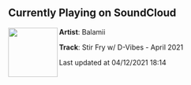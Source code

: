 ## Currently Playing on SoundCloud

[<img align="left" width="100" src="https://i1.sndcdn.com/artworks-rbyCTGdm06bYx440-6PMtMA-t500x500.jpg">](https://soundcloud.com/balamii/stir-fry-w-d-vibes-april-2021)

**Artist**: Balamii 

**Track**: Stir Fry w/ D-Vibes - April 2021

Last updated at 04/12/2021 18:14
